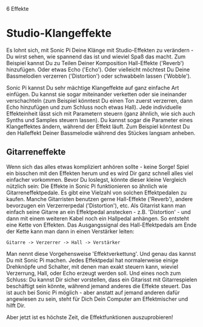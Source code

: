 6 Effekte

# Studio-Klangeffekte

Es lohnt sich, mit Sonic Pi Deine Klänge mit Studio-Effekten zu
verändern - Du wirst sehen, wie spannend das ist und wieviel Spaß das
macht. Zum Beispiel kannst Du zu Teilen Deiner Komposition Hall-Effekte
('Reverb') hinzufügen. Oder etwas Echo ('Echo'). Oder vielleicht
möchtest Du Deine Bassmelodien verzerren ('Distortion') oder
schwabbeln lassen ('Wobble').

Sonic Pi kannst Du sehr mächtige Klangeffekte auf ganz einfache
Art einfügen. Du kannst sie sogar miteinander verketten oder sie
ineinander verschachteln (zum Beispiel könntest Du einen Ton zuerst
verzerren, dann Echo hinzufügen und zum Schluss noch etwas Hall).
Jede individuelle Effekteinheit lässt sich mit Parametern steuern
(ganz ähnlich, wie sich auch Synths und Samples steuern lassen).
Du kannst sogar die Parameter eines Klangeffektes 
ändern, während der Effekt läuft. Zum Beispiel könntest Du den 
Halleffekt Deiner Bassmelodie während des Stückes langsam 
anheben.

## Gitarreneffekte

Wenn sich das alles etwas kompliziert anhören sollte - keine Sorge! 
Spiel ein bisschen mit den Effekten herum und es wird Dir ganz schnell
alles viel einfacher vorkommen. Bevor Du loslegst, könnte dieser 
kleine Vergleich nützlich sein: Die Effekte in Sonic Pi funktionieren so 
ähnlich wie Gitarreneffektpedale. Es gibt eine Vielzahl von solchen 
Effektpedalen zu kaufen. Manche Gitarristen benutzen gerne Hall-Effekte 
('Reverb'), andere bevorzugen ein Verzerrerpedal ('Distortion'), etc. 
Als Gitarrist kann man einfach seine Gitarre an ein Effektpedal 
anstecken - z.B. 'Distortion' - und dann mit einem weiteren Kabel noch 
ein Hallpedal anhängen. So entsteht eine Kette von Effekten. Das 
Ausgangssignal des Hall-Effektpedals am Ende der Kette kann man dann
in einen Verstärker leiten:

```
Gitarre -> Verzerrer -> Hall -> Verstärker
```

Man nennt diese Vorgehensweise 'Effektverkettung'. Und genau das
kannst Du mit Sonic Pi machen. Jedes Effektpedal hat 
normalerweise einige Drehknöpfe und Schalter, mit denen man exakt 
steuern kann, wieviel Verzerrung, Hall, oder Echo erzeugt werden soll. 
Und eines noch zum Schluss: Du kannst Dir sicher vorstellen, dass ein 
Gitarisst mit Gitarrespielen beschäftigt sein könnte, während jemand 
anderes die Effekte steuert. Das ist auch bei Sonic Pi möglich - aber 
anstatt auf jemand anderen dafür angewiesen zu sein, steht für
Dich Dein Computer am Effektmischer und hilft Dir.

Aber jetzt ist es höchste Zeit, die Effektfunktionen auszuprobieren!
